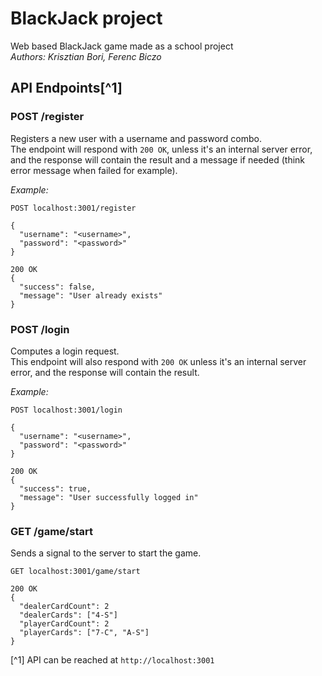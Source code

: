 # BlackJack project

Web based BlackJack game made as a school project<br>
*Authors: Krisztian Bori, Ferenc Biczo*

## API Endpoints[^1]
### POST /register

Registers a new user with a username and password combo.<br>
The endpoint will respond with `200 OK`, unless it's an internal server error, and the response will contain the result and a message if needed (think error message when failed for example).<br>

*Example:*
```http-request
POST localhost:3001/register

{
  "username": "<username>",
  "password": "<password>"
}

200 OK
{
  "success": false,
  "message": "User already exists"
}
```

### POST /login

Computes a login request.<br>
This endpoint will also respond with `200 OK` unless it's an internal server error, and the response will contain the result.<br>

*Example:*
```http-request
POST localhost:3001/login

{
  "username": "<username>",
  "password": "<password>"
}

200 OK
{
  "success": true,
  "message": "User successfully logged in"
}
```

### GET /game/start

Sends a signal to the server to start the game.

```http-request
GET localhost:3001/game/start

200 OK
{
  "dealerCardCount": 2
  "dealerCards": ["4-S"]
  "playerCardCount": 2
  "playerCards": ["7-C", "A-S"]
}
```

[^1] API can be reached at `http://localhost:3001`
